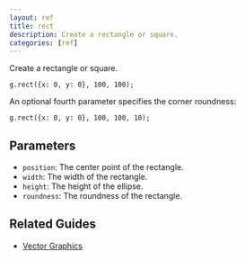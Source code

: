 ```yaml
---
layout: ref
title: rect
description: Create a rectangle or square.
categories: [ref]
---
```

Create a rectangle or square.

    g.rect({x: 0, y: 0}, 100, 100);

An optional fourth parameter specifies the corner roundness:

    g.rect({x: 0, y: 0}, 100, 100, 10);

## Parameters
- `position`: The center point of the rectangle.
- `width`: The width of the rectangle.
- `height`: The height of the ellipse.
- `roundness`: The roundness of the rectangle.

## Related Guides
- [Vector Graphics](../guide/vector.html)
